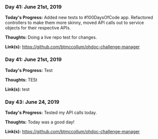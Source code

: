 
### Day 41: June 21st, 2019

 **Today's Progress:** Added new tests to #100DaysOfCode app. Refactored controllers to make them more skinny, moved API calls out to service objects for their respective APIs.

 **Thoughts:** Doing a live repo test for changes.

 **Link(s):** https://github.com/btmccollum/ohdoc-challenge-manager
 
 
### Day 41: June 21st, 2019

 **Today's Progress:** Test

 **Thoughts:** TESt

 **Link(s):** test
 ### Day 43: June 24, 2019

 **Today's Progress:** Tested my API calls today.

 **Thoughts:** Today was a good day!

 **Link(s):** https://github.com/btmccollum/ohdoc-challenge-manager
 
